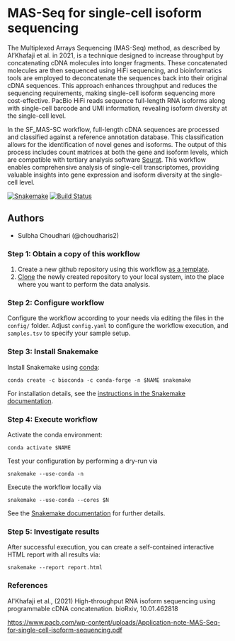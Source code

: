 # MAS-Seq for single-cell isoform sequencing

The Multiplexed Arrays Sequencing (MAS-Seq) method, as described by Al’Khafaji et al. in 2021, is a technique designed to increase throughput by concatenating cDNA molecules into longer fragments. These concatenated molecules are then sequenced using HiFi sequencing, and bioinformatics tools are employed to deconcatenate the sequences back into their original cDNA sequences. This approach enhances throughput and reduces the sequencing requirements, making single-cell isoform sequencing more cost-effective. PacBio HiFi reads sequence full-length RNA isoforms along with single-cell barcode and UMI information, revealing isoform diversity at the single-cell level.

In the SF_MAS-SC workflow, full-length cDNA sequences are processed and classified against a reference annotation database. This classification allows for the identification of novel genes and isoforms. The output of this process includes count matrices at both the gene and isoform levels, which are compatible with tertiary analysis software [Seurat](https://satijalab.org/seurat/articles/pbmc3k_tutorial.html). This workflow enables comprehensive analysis of single-cell transcriptomes, providing valuable insights into gene expression and isoform diversity at the single-cell level.

[![Snakemake](https://img.shields.io/badge/snakemake-≥5.7.0-brightgreen.svg)](https://snakemake.bitbucket.io)
[![Build Status](https://travis-ci.org/snakemake-workflows/SF_MAS-SC.svg?branch=master)](https://travis-ci.org/snakemake-workflows/SF_MAS-SC)


## Authors

* Sulbha Choudhari (@choudharis2)


### Step 1: Obtain a copy of this workflow

1. Create a new github repository using this workflow [as a template](https://help.github.com/en/articles/creating-a-repository-from-a-template).
2. [Clone](https://help.github.com/en/articles/cloning-a-repository) the newly created repository to your local system, into the place where you want to perform the data analysis.

### Step 2: Configure workflow

Configure the workflow according to your needs via editing the files in the `config/` folder. Adjust `config.yaml` to configure the workflow execution, and `samples.tsv` to specify your sample setup.

### Step 3: Install Snakemake

Install Snakemake using [conda](https://conda.io/projects/conda/en/latest/user-guide/install/index.html):

    conda create -c bioconda -c conda-forge -n $NAME snakemake

For installation details, see the [instructions in the Snakemake documentation](https://snakemake.readthedocs.io/en/stable/getting_started/installation.html).

### Step 4: Execute workflow

Activate the conda environment:

    conda activate $NAME

Test your configuration by performing a dry-run via

    snakemake --use-conda -n

Execute the workflow locally via

    snakemake --use-conda --cores $N

See the [Snakemake documentation](https://snakemake.readthedocs.io/en/stable/executable.html) for further details.

### Step 5: Investigate results

After successful execution, you can create a self-contained interactive HTML report with all results via:

    snakemake --report report.html


### References
Al'Khafaji et al., (2021) High-throughput RNA isoform sequencing using programmable cDNA concatenation. bioRxiv, 10.01.462818

https://www.pacb.com/wp-content/uploads/Application-note-MAS-Seq-for-single-cell-isoform-sequencing.pdf

